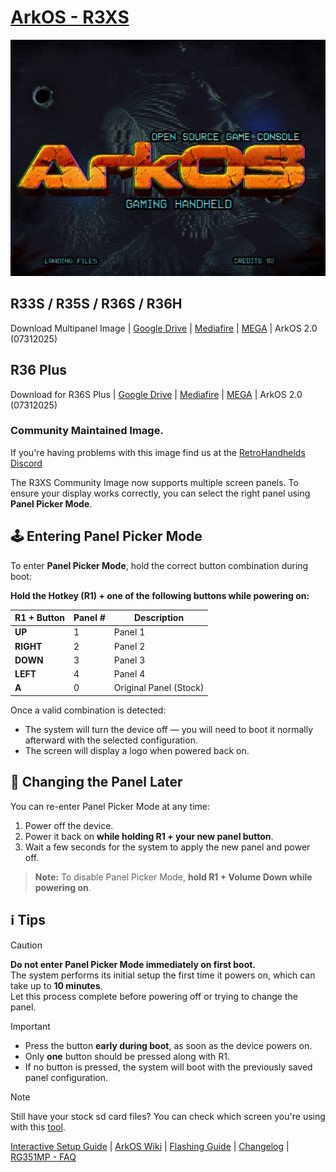 # [ArkOS - R3XS](https://aeolusux.github.io/ArkOS-R3XS/)
![](https://raw.githubusercontent.com/AeolusUX/ArkOS-R3XS/main/logo.bmp)


## R33S / R35S / R36S / R36H

Download Multipanel Image | [Google Drive](https://drive.google.com/file/d/1NPGRSuIJG6FOnzHHHn89rRQIo34CFZw1/view?usp=sharing) | [Mediafire](https://www.mediafire.com/file/i672xysm7j62kde/ArkOS_R35S-R36S_v2.0_05312025_MultiPanel.img.xz/file) | [MEGA](https://mega.nz/file/xUw1mZAY#Dh5_h5u4ufTjS4iPUZTSxseTKiHyryIVyBEzDcO7ELU) |  ArkOS 2.0 (07312025)


## R36 Plus
Download for R36S Plus | [Google Drive](https://drive.google.com/file/d/1TMRB8uwkTfk1g6k7c7zpyuxtooJZfyGu/view?usp=sharing) | [Mediafire](https://www.mediafire.com/file/dnv82zdbd47jqls/ArkOS_R36SPLUS_v2.0_03302025.img.xz/file) | [MEGA](https://mega.nz/file/MUYwBSJK#ZgJvnfgd2hCpTU5DIa5kMgSH2aBtwZWTdgUGpEhkiSg) | ArkOS 2.0 (07312025)


### Community Maintained Image.
If you're having problems with this image find us at the [RetroHandhelds Discord](https://discord.com/channels/741895796315914271/1344470041986596935)

The R3XS Community Image now supports multiple screen panels. To ensure your display works correctly, you can select the right panel using **Panel Picker Mode**.

## 🕹️ Entering Panel Picker Mode

To enter **Panel Picker Mode**, hold the correct button combination during boot:

**Hold the Hotkey (R1) + one of the following buttons while powering on:**

| R1 + Button | Panel # | Description             |
|-------------|---------|-------------------------|
| **UP**       | 1       | Panel 1             |
| **RIGHT**       | 2       | Panel 2             |
| **DOWN**       | 3       | Panel 3             |
| **LEFT**       | 4       | Panel 4             |
| **A**       | 0       | Original Panel (Stock)  |

Once a valid combination is detected:
- The system will turn the device off — you will need to boot it normally afterward with the selected configuration.
- The screen will display a logo when powered back on.


## 🔁 Changing the Panel Later

You can re-enter Panel Picker Mode at any time:

1. Power off the device.
2. Power it back on **while holding R1 + your new panel button**.
3. Wait a few seconds for the system to apply the new panel and power off.

> **Note:** To disable Panel Picker Mode, **hold R1 + Volume Down while powering on**.


## ℹ️ Tips

> [!CAUTION]
> **Do not enter Panel Picker Mode immediately on first boot.**  
  The system performs its initial setup the first time it powers on, which can take up to **10 minutes**.  
  Let this process complete before powering off or trying to change the panel.

> [!IMPORTANT]  
> - Press the button **early during boot**, as soon as the device powers on.
> - Only **one** button should be pressed along with R1.
> - If no button is pressed, the system will boot with the previously saved panel configuration.

> [!NOTE]  
Still have your stock sd card files? You can check which screen you're using with this [tool](https://aeolusux.github.io/ArkOS-R3XS/tools/dtbIdentify.htm).

[Interactive Setup Guide](https://r36sarkossetupguide.github.io/index.html)  |
[ArkOS Wiki](https://github.com/christianhaitian/arkos/wiki) | [Flashing Guide](https://ko-fi.com/post/Installation-Guide-for-ArkOS-v2-0-01272024-J3J6TVPH1) | [Changelog](https://raw.githubusercontent.com/AeolusUX/ArkOS-R3XS-Updater/main/R3XS-Changelogs) | [RG351MP - FAQ](https://github.com/christianhaitian/arkos/wiki/Frequently-Asked-Questions---RG351MP)


